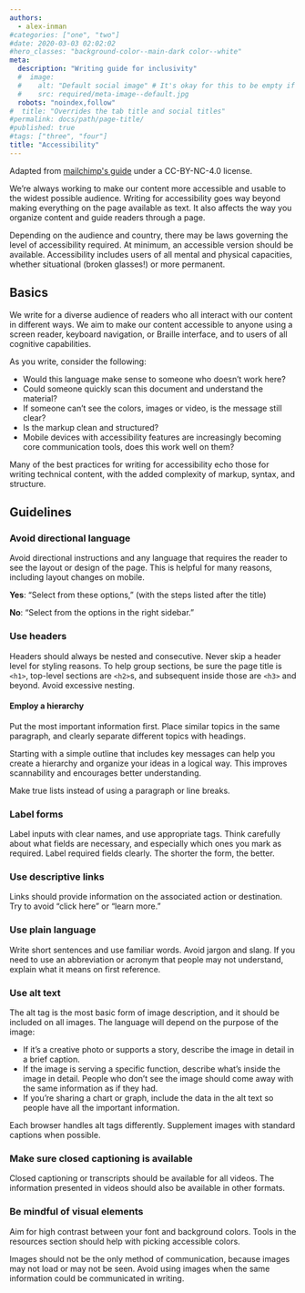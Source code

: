 ```yaml
---
authors:
  - alex-inman
#categories: ["one", "two"]
#date: 2020-03-03 02:02:02
#hero_classes: "background-color--main-dark color--white"
meta:
  description: "Writing guide for inclusivity"
  #  image:
  #    alt: "Default social image" # It's okay for this to be empty if the image is decorative
  #    src: required/meta-image--default.jpg
  robots: "noindex,follow"
#  title: "Overrides the tab title and social titles"
#permalink: docs/path/page-title/
#published: true
#tags: ["three", "four"]
title: "Accessibility"
---
```


Adapted from [mailchimp's guide](https://styleguide.mailchimp.com/writing-for-accessibility/) under a CC-BY-NC-4.0 license.

We’re always working to make our content more accessible and usable to the widest possible audience. Writing for accessibility
goes way beyond making everything on the page available as text. It also affects the way you organize content and guide
readers through a page.

Depending on the audience and country, there may be laws governing the level of accessibility required. At minimum, an
accessible version should be available. Accessibility includes users of all mental and physical capacities, whether situational
(broken glasses!) or more permanent.

## Basics

We write for a diverse audience of readers who all interact with our content in different ways. We aim to make our content
accessible to anyone using a screen reader, keyboard navigation, or Braille interface, and to users of all cognitive capabilities.

As you write, consider the following:

- Would this language make sense to someone who doesn’t work here?
- Could someone quickly scan this document and understand the material?
- If someone can’t see the colors, images or video, is the message still clear?
- Is the markup clean and structured?
- Mobile devices with accessibility features are increasingly becoming core communication tools, does this work well on them?

Many of the best practices for writing for accessibility echo those for writing technical content, with the added complexity
of markup, syntax, and structure.

## Guidelines

### Avoid directional language

Avoid directional instructions and any language that requires the reader to see the layout or design of the page. This is
helpful for many reasons, including layout changes on mobile.

**Yes**: “Select from these options,” (with the steps listed after the title)

**No**: “Select from the options in the right sidebar.”

### Use headers

Headers should always be nested and consecutive. Never skip a header level for styling reasons. To help group sections,
be sure the page title is `<h1>`, top-level sections are `<h2>`s, and subsequent inside those are `<h3>` and beyond. Avoid
excessive nesting.

#### Employ a hierarchy

Put the most important information first. Place similar topics in the same paragraph, and clearly separate different topics
with headings.

Starting with a simple outline that includes key messages can help you create a hierarchy and organize your ideas in a
logical way. This improves scannability and encourages better understanding.

Make true lists instead of using a paragraph or line breaks.

### Label forms

Label inputs with clear names, and use appropriate tags. Think carefully about what fields are necessary, and especially
which ones you mark as required. Label required fields clearly. The shorter the form, the better.

### Use descriptive links

Links should provide information on the associated action or destination. Try to avoid “click here” or “learn more.”

### Use plain language

Write short sentences and use familiar words. Avoid jargon and slang. If you need to use an abbreviation or acronym that
people may not understand, explain what it means on first reference.

### Use alt text

The alt tag is the most basic form of image description, and it should be included on all images. The language will depend
on the purpose of the image:

- If it’s a creative photo or supports a story, describe the image in detail in a brief caption.
- If the image is serving a specific function, describe what’s inside the image in detail. People who don’t see the image
  should come away with the same information as if they had.
- If you’re sharing a chart or graph, include the data in the alt text so people have all the important information.

Each browser handles alt tags differently. Supplement images with standard captions when possible.

### Make sure closed captioning is available

Closed captioning or transcripts should be available for all videos. The information presented in videos should also be
available in other formats.

### Be mindful of visual elements

Aim for high contrast between your font and background colors. Tools in the resources section should help with picking
accessible colors.

Images should not be the only method of communication, because images may not load or may not be seen. Avoid using images
when the same information could be communicated in writing.
